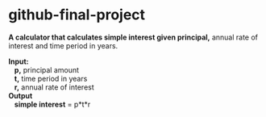 # github-final-project

**A calculator that calculates simple interest given principal,** annual rate of interest and time period in years.

**Input:**  
&nbsp;&nbsp;&nbsp;**p,** principal amount  
&nbsp;&nbsp;&nbsp;**t,** time period in years   
&nbsp;&nbsp;&nbsp;**r,** annual rate of interest  
**Output**  
&nbsp;&nbsp;&nbsp;**simple interest** = p\*t\*r  
